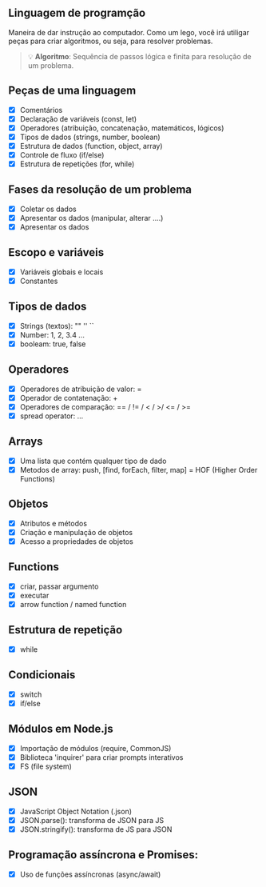 
## Linguagem de programção

Maneira de dar instrução ao computador.
Como um lego, você irá utiligar peças para criar algoritmos, ou seja, para resolver problemas.

> 💡 **Algoritmo**: Sequência de passos lógica e finita para resolução de um problema.

## Peças de uma linguagem

- [x] Comentários
- [x] Declaração de variáveis (const, let)
- [x] Operadores (atribuição, concatenação, matemáticos, lógicos)
- [x] Tipos de dados (strings, number, boolean)
- [x] Estrutura de dados (function, object, array)
- [x] Controle de fluxo (if/else)
- [x] Estrutura de repetições (for, while)

## Fases da resolução de um problema

- [x] Coletar os dados
- [x] Apresentar os dados (manipular, alterar ....)
- [x] Apresentar os dados

## Escopo e variáveis

- [x] Variáveis globais e locais
- [x] Constantes

## Tipos de dados

- [x] Strings (textos): "" '' ``
- [x] Number: 1, 2, 3.4 ...
- [x] booleam: true, false

## Operadores

- [x] Operadores de atribuição de valor: =
- [x] Operador de contatenação: +
- [x] Operadores de comparação: == / != / < / >/ <= / >=
- [x] spread operator: ...

## Arrays

- [x] Uma lista que contém qualquer tipo de dado
- [x] Metodos de array: push, [find, forEach, filter, map] = HOF (Higher Order Functions)

## Objetos

- [x] Atributos e métodos
- [x] Criação e manipulação de objetos
- [x] Acesso a propriedades de objetos

## Functions

- [x] criar, passar argumento
- [x] executar
- [x] arrow function / named function

## Estrutura de repetição

- [x] while

## Condicionais

- [x] switch
- [x] if/else

## Módulos em Node.js

- [x] Importação de módulos (require, CommonJS)
- [x] Biblioteca 'inquirer' para criar prompts interativos
- [x] FS (file system)

## JSON

- [x] JavaScript Object Notation (.json)
- [x] JSON.parse(): transforma de JSON para JS
- [x] JSON.stringify(): transforma de JS para JSON

## Programação assíncrona e Promises:

- [x] Uso de funções assíncronas (async/await)